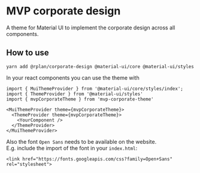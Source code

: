 # MVP corporate design
A theme for Material UI to implement the corporate design across all components.
## How to use
```
yarn add @rplan/corporate-design @material-ui/core @material-ui/styles
```
In your react components you can use the theme with
```
import { MuiThemeProvider } from '@material-ui/core/styles/index';
import { ThemeProvider } from '@material-ui/styles'
import { mvpCorporateTheme } from 'mvp-corporate-theme'

<MuiThemeProvider theme={mvpCorporateTheme}>
  <ThemeProvider theme={mvpCorporateTheme}>
    <YourComponent />
  </ThemeProvider>
</MuiThemeProvider>      
```
Also the font `Open Sans` needs to be available on the website.  
E.g. include the import of the font in your `index.html`: 
```
<link href="https://fonts.googleapis.com/css?family=Open+Sans" rel="stylesheet">
```
